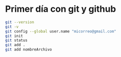 # Primer día con git y github
```bash
git --version
git -v
git config --global user.name "micorreo@gmail.com"
git init
git status
git add .
git add nombreArchivo

```